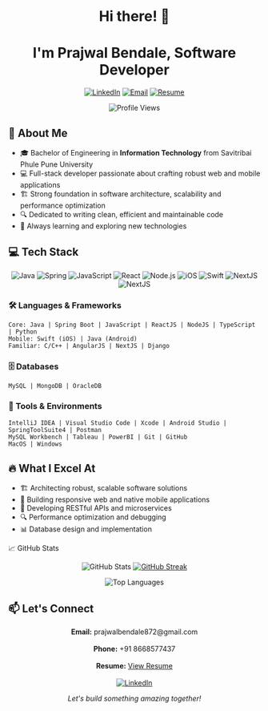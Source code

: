 <h1 align="center">Hi there! 👋</h1>
<h1 align="center">I'm Prajwal Bendale, Software Developer</h1>

<p align="center">
  <a href="https://www.linkedin.com/in/prajwal-bendale"><img src="https://img.shields.io/badge/LinkedIn-0077B5?style=for-the-badge&logo=linkedin&logoColor=white" alt="LinkedIn"></a>
  <a href="mailto:prajwalbendale872@gmail.com"><img src="https://img.shields.io/badge/Email-D14836?style=for-the-badge&logo=gmail&logoColor=white" alt="Email"></a>
  <a href="https://drive.google.com/file/d/1F1LZF7z8EwerQrLGJNmmD-WWmwQ2ynqA/view?usp=sharing"><img src="https://img.shields.io/badge/Resume-4285F4?style=for-the-badge&logo=google-drive&logoColor=white" alt="Resume"></a>
</p>

<div align="center">
  <img src="https://komarev.com/ghpvc/?username=PrajwalBendale&color=brightgreen" alt="Profile Views">
</div>

## 🚀 About Me

- 🎓 Bachelor of Engineering in **Information Technology** from Savitribai Phule Pune University
- 💻 Full-stack developer passionate about crafting robust web and mobile applications
- 🏗️ Strong foundation in software architecture, scalability and performance optimization
- 🔍 Dedicated to writing clean, efficient and maintainable code
- 🌱 Always learning and exploring new technologies

## 💻 Tech Stack

<p align="center">
  <img src="https://img.shields.io/badge/Java-ED8B00?style=for-the-badge&logo=orange&logoColor=white" alt="Java">
  <img src="https://img.shields.io/badge/Spring-6DB33F?style=for-the-badge&logo=spring&logoColor=white" alt="Spring">
  <img src="https://img.shields.io/badge/JavaScript-F7DF1E?style=for-the-badge&logo=javascript&logoColor=black" alt="JavaScript">
  <img src="https://img.shields.io/badge/React-20232A?style=for-the-badge&logo=react&logoColor=61DAFB" alt="React">
  <img src="https://img.shields.io/badge/Node.js-339933?style=for-the-badge&logo=nodedotjs&logoColor=white" alt="Node.js">
  <img src="https://img.shields.io/badge/iOS-3776AB?style=for-the-badge&logo=ios&logoColor=white" alt="iOS">
  <img src="https://img.shields.io/badge/Swift-FA7343?style=for-the-badge&logo=swift&logoColor=white" alt="Swift">
  <img src="https://img.shields.io/badge/NextJS-3DDC84?style=for-the-badge&logo=nextdotjs&logoColor=white" alt="NextJS">
  <img src="https://img.shields.io/badge/MySQL-4479A1?style=for-the-badge&logo=mysql&logoColor=white" alt="NextJS">
</p>

### 🛠️ Languages & Frameworks

```
Core: Java | Spring Boot | JavaScript | ReactJS | NodeJS | TypeScript | Python
Mobile: Swift (iOS) | Java (Android)
Familiar: C/C++ | AngularJS | NextJS | Django
```

### 🗄️ Databases
```
MySQL | MongoDB | OracleDB
```

### 🔧 Tools & Environments
```
IntelliJ IDEA | Visual Studio Code | Xcode | Android Studio | SpringToolSuite4 | Postman
MySQL Workbench | Tableau | PowerBI | Git | GitHub
MacOS | Windows 
```

## 🔥 What I Excel At

- 🏗️ Architecting robust, scalable software solutions
- 📱 Building responsive web and native mobile applications 
- 🔌 Developing RESTful APIs and microservices
- 🔍 Performance optimization and debugging
- 📊 Database design and implementation

📈 GitHub Stats
<p align="center">
  <img src="https://github-readme-stats.vercel.app/api?username=PrajwalBendale&show_icons=true&theme=tokyonight" alt="GitHub Stats" />
  <a href="https://github.com/PrajwalBendale">
    <img src="https://github-readme-streak-stats.herokuapp.com/?user=PrajwalBendale&theme=tokyonight" alt="GitHub Streak" />
  </a>
</p>
<p align="center">
  <img src="https://github-readme-stats.vercel.app/api/top-langs/?username=PrajwalBendale&layout=compact&theme=tokyonight" alt="Top Languages" />
</p>

## 📫 Let's Connect

<p align="center">
  <b>Email:</b> prajwalbendale872@gmail.com<br><br>
  <b>Phone:</b> +91 8668577437<br><br>
  <b>Resume:</b> <a href="https://drive.google.com/file/d/1F1LZF7z8EwerQrLGJNmmD-WWmwQ2ynqA/view?usp=sharing">View Resume</a><br><br>
  <a href="https://www.linkedin.com/in/prajwal-bendale"><img src="https://img.shields.io/badge/LinkedIn-0077B5?style=for-the-badge&logo=linkedin&logoColor=white" alt="LinkedIn"></a>
</p>

<p align="center">
  <i>Let's build something amazing together!</i>
</p>

